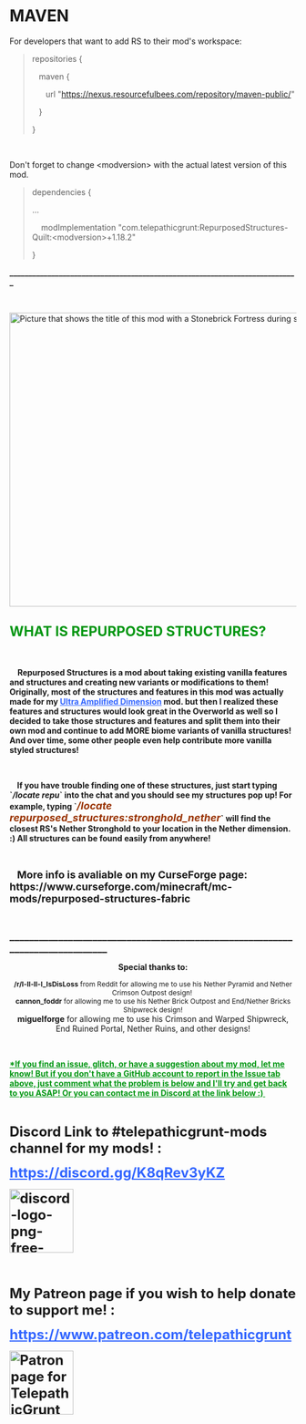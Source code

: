 # MAVEN

For developers that want to add RS to their mod's workspace:

<blockquote>
repositories {

&nbsp;&nbsp;&nbsp;maven {

&nbsp;&nbsp;&nbsp;&nbsp;&nbsp;&nbsp;url "https://nexus.resourcefulbees.com/repository/maven-public/"

&nbsp;&nbsp;&nbsp;}

}
</blockquote>

&nbsp;

Don't forget to change \<modversion> with the actual latest version of this mod.

<blockquote>
dependencies {

...

&nbsp;&nbsp;&nbsp;&nbsp;modImplementation "com.telepathicgrunt:RepurposedStructures-Quilt:\<modversion>+1.18.2"

}</blockquote>

**____________________________________________________________________________**

&nbsp;

<p><img src="https://i.imgur.com/lD8Pa6U.png" alt="Picture that shows the title of this mod with a Stonebrick Fortress during sunset behind the text" width="1519" height="516" /></p>
<h2 style="text-align: left;"><span style="color: #009611; font-size: 24px;"><strong>WHAT IS REPURPOSED STRUCTURES?</strong></span></h2>
<p style="text-align: center;"><span style="font-size: 14px;">&nbsp;</span></p>
<p style="text-align: left;"><span style="font-size: 14px;">&nbsp;<strong> &nbsp; Repurposed Structures is a mod about taking existing vanilla features and structures and creating new variants or modifications to them! Originally, most of the structures and features in this mod was actually made for my <a style="font-size: 14px; color: #3366ff;" href="https://www.curseforge.com/minecraft/mc-mods/ultra-amplified-dimension-fabric">Ultra Amplified Dimension</a> mod. but then I realized these features and structures would look great in the Overworld as well so I decided to take those structures and features and split them into their own mod and continue to add MORE biome variants of vanilla structures! And over time, some other people even help contribute more vanilla styled structures!</strong></span></p>

<p style="text-align: left;">&nbsp;</p>
<p style="text-align: left;"><span style="font-size: 14px;"><strong>&nbsp; &nbsp; If you have trouble finding one of these structures, just start typing `<em>/locate repu</em>` into the chat and you should see my structures pop up! For example, typing `<span style="color: #993300; font-size: 18px;"><em>/locate repurposed_structures:stronghold_nether</em></span>` will find the closest RS's Nether Stronghold to your location in the Nether dimension. :) All structures can be found easily from anywhere!</strong></span></p>
<p>&nbsp;</p>
<p style="text-align: left;"><span style="font-size: 14px;"><strong>&nbsp; &nbsp; <span style="font-size: 18px;">More info is avaliable on my CurseForge page: https://www.curseforge.com/minecraft/mc-mods/repurposed-structures-fabric</span><br /></strong></span></p>
<p>&nbsp;</p>
<p><span style="font-size: 18px;"><strong>______________________________________________________________________________</strong></span>&nbsp;</p>
<p style="text-align: center;"><span style="font-size: 14px;"><strong>Special thanks to:</strong></span></p>
<p style="text-align: center;"><span style="font-size: 12px;"><strong>/r/l-ll-ll-l_IsDisLoss</strong> from Reddit for allowing&nbsp;</span><span style="font-size: 12px;">me to use his Nether Pyramid and Nether Crimson Outpost design!&nbsp;</span><span style="font-size: 12px;"><br /><strong>cannon_foddr</strong> for allowing me to use his&nbsp;</span><span style="font-size: 12px;">Nether Brick Outpost and End/Nether Bricks Shipwreck design!</span><br /><strong>miguelforge</strong> for allowing me to use his Crimson and Warped Shipwreck, End Ruined Portal, Nether Ruins, and other designs!</p>
<p>&nbsp;</p>
<p><span style="font-size: 14px; color: #009611;"><strong><span style="text-decoration: underline;">*If you find an issue, glitch, or have a suggestion about my mod, let me know! But if you don't have a GitHub account to report in the Issue tab above, just comment what the problem is below and I'll try and get back to you ASAP! Or you can contact me in Discord at the link below :)&nbsp;</span></strong></span></p>
<p>&nbsp;</p>
<p><span style="font-size: 24px;"><strong>Discord Link to #telepathicgrunt-mods channel for my mods! :&nbsp; </strong></span></p>
<p><span style="font-size: 24px; color: #3366ff;"><strong><a class="anchor-3Z-8Bb anchorUnderlineOnHover-2ESHQB" style="font-size: 24px; color: #3366ff;" tabindex="0" title="https://discord.gg/K8qRev3yKZ" role="button" href="https://discord.gg/K8qRev3yKZ" target="_blank" rel="noopener noreferrer">https://discord.gg/K8qRev3yKZ</a></strong></span></p>
<p><span style="font-size: 24px;"><strong><a class="anchor-3Z-8Bb anchorUnderlineOnHover-2ESHQB" style="font-size: 24px;" tabindex="0" title="https://discord.gg/K8qRev3yKZ" role="button" href="https://discord.gg/K8qRev3yKZ" target="_blank" rel="noopener noreferrer"><img src="https://www.freepnglogos.com/uploads/discord-logo-png/concours-discord-cartes-voeux-fortnite-france-6.png" alt="discord-logo-png-free-transparent-png-logos-discord-png-logo-300_300 (PNG)  | BeeIMG" width="112" height="112" /></a></strong></span></p>
<p><span style="font-size: 24px; color: #333399;"><strong>&nbsp;</strong></span></p>
<p><span style="font-size: 24px;"><strong>My Patreon page if you wish to help donate to support me! :&nbsp;</strong></span></p>
<p><a style="font-size: 24px; color: #3366ff;" href="https://www.patreon.com/telepathicgrunt"><strong>https://www.patreon.com/telepathicgrunt</strong></a></p>
<p><span style="font-size: 24px; color: #3366ff;"><strong><img src="https://imgur.com/c5iRk6s" alt="" /><a title="https://www.patreon.com/telepathicgrunt" href="https://www.patreon.com/telepathicgrunt"><img src="https://i.imgur.com/c5iRk6s.png" alt="Patron page for TelepathicGrunt" width="112" height="112" /></a></strong></span></p>